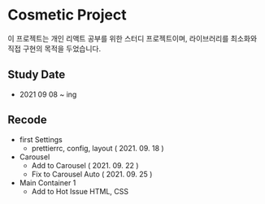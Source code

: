 # Cosmetic Project

이 프로젝트는 개인 리액트 공부를 위한 스터디 프로젝트이며, 라이브러리를 최소화와 직접 구현의 목적을 두었습니다.

## Study Date

- 2021 09 08 ~ ing

## Recode

- first Settings
  - prettierrc, config, layout ( 2021. 09. 18 )
- Carousel
  - Add to Carousel ( 2021. 09. 22 )
  - Fix to Carousel Auto ( 2021. 09. 25 )
- Main Container 1
  - Add to Hot Issue HTML, CSS
